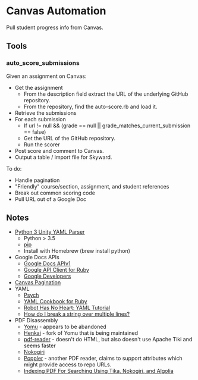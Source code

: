 # Canvas Automation

Pull student progress info from Canvas.

## Tools

### auto_score_submissions

Given an assignment on Canvas:

* Get the assignment
  - From the description field extract the URL of the underlying GitHub repository.
  - From the repository, find the auto-score.rb and load it.
* Retrieve the submissions
* For each submission
  - If url != null && (grade == null || grade_matches_current_submission == false)
  - Get the URL of the GitHub repository.
  - Run the scorer
* Post score and comment to Canvas.
* Output a table / import file for Skyward.

To do:

* Handle pagination
* "Friendly" course/section, assignment, and student references
* Break out common scoring code
* Pull URL out of a Google Doc

## Notes

* [Python 3 Unity YAML Parser](https://pypi.org/project/unityparser/)
  - Python > 3.5
  - [pip](https://pip.pypa.io/en/stable/installing/)
  - Install with Homebrew (brew install python)
* Google Docs APIs
  - [Google Docs APIv1](https://developers.google.com/docs/api/)
  - [Google API Client for Ruby](https://github.com/googleapis/google-api-ruby-client)
  - [Google Developers](https://developers.google.com/)
* [Canvas Pagination](https://community.canvaslms.com/thread/1500)
* YAML
  - [Psych](https://ruby-doc.org/stdlib-2.1.0/libdoc/psych/rdoc/Psych.html#method-c-load_stream)
  - [YAML Cookbook for Ruby](https://yaml.org/YAML_for_ruby.html)
  - [Robot Has No Heart: YAML Tutorial](https://rhnh.net/2011/01/31/yaml-tutorial/)
  - [How do I break a string over multiple lines?](https://stackoverflow.com/questions/3790454/how-do-i-break-a-string-over-multiple-lines)
* PDF Disassembly
  - [Yomu](https://github.com/yomurb/yomu) - appears to be abandoned
  - [Henkai]() - fork of Yomu that is being maintained
  - [pdf-reader]() - doesn't do HTML, but also doesn't use Apache Tiki and seems faster
  - [Nokogiri]()
  - [Poppler](https://en.wikipedia.org/wiki/Poppler_(software)) - another PDF reader, claims to support attributes which might provide access to repo URLs.
  - [Indexing PDF For Searching Using Tika, Nokogiri, and Algolia](https://stories.algolia.com/indexing-pdf-or-other-file-contents-for-searching-b2499c23568f)
